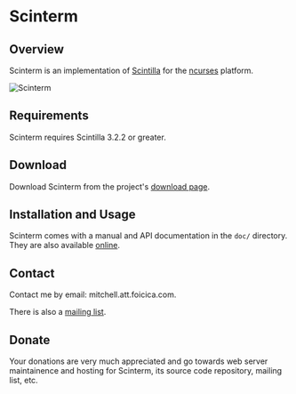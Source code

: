 # Scinterm

## Overview

Scinterm is an implementation of [Scintilla][] for the [ncurses][] platform.

![Scinterm](images/scinterm.png)

[Scintilla]: http://scintilla.org
[ncurses]: http://invisible-island.net/ncurses/

## Requirements

Scinterm requires Scintilla 3.2.2 or greater.

## Download

Download Scinterm from the project's [download page][].

[download page]: http://foicica.com/scinterm/download

## Installation and Usage

Scinterm comes with a manual and API documentation in the `doc/` directory.
They are also available [online][].

[online]: http://foicica.com/scinterm

## Contact

Contact me by email: mitchell.att.foicica.com.

There is also a [mailing list][].

[mailing list]: http://foicica.com/lists

## Donate

Your donations are very much appreciated and go towards web server maintainence
and hosting for Scinterm, its source code repository, mailing list, etc.

<form action="https://www.paypal.com/cgi-bin/webscr" method="post">
<input type="hidden" name="cmd" value="_s-xclick">
<input type="hidden" name="hosted_button_id" value="3165962">
<input type="image" src="https://www.paypal.com/en_US/i/btn/btn_donateCC_LG.gif" border="0" name="submit" alt="">
<img alt="Donate" border="0" src="https://www.paypal.com/en_US/i/scr/pixel.gif" width="1" height="1">
</form>
